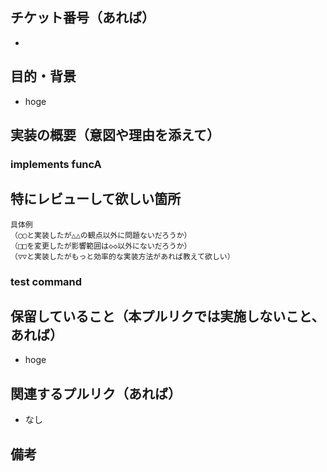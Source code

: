 ## チケット番号（あれば）

- []()

## 目的・背景

- hoge

## 実装の概要（意図や理由を添えて）

### implements funcA

## 特にレビューして欲しい箇所

```
具体例
（◯◯と実装したが△△の観点以外に問題ないだろうか）
（□□を変更したが影響範囲は◇◇以外にないだろうか）
（▽▽と実装したがもっと効率的な実装方法があれば教えて欲しい）
```

### test command

## 保留していること（本プルリクでは実施しないこと、あれば）

- hoge

## 関連するプルリク（あれば）

- なし

## 備考
